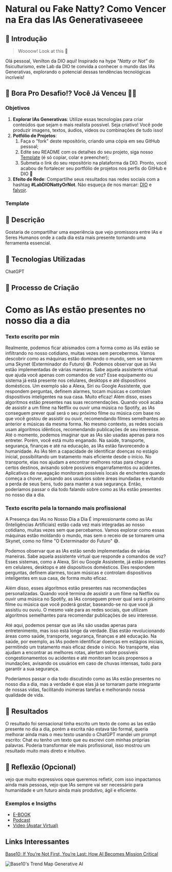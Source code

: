 # Natural ou Fake Natty? Como Vencer na Era das IAs Generativaseeee

## 🚀 Introdução

> Woooow! Look at this 👀

Olá pessoal, Venilton da DIO aqui! Inspirado na hype _"Natty or Not"_ do fisiculturismo, este Lab da DIO te convida a conhecer o mundo das IAs Generativas, explorando o potencial dessas tendências tecnológicas incríveis!

## 🎯 Bora Pro Desafio!? Você Já Venceu 💪🤓

### Objetivos

1. **Explorar IAs Generativas**: Utilize essas tecnologias para criar conteúdos que sejam o mais realista possível. Seja criativo! Você pode produzir imagens, textos, áudios, vídeos ou combinações de tudo isso!
1. **Potfólio de Projetos**:
    1. Faça o "fork" deste repositório, criando uma cópia em seu GitHub pessoal;
    2. Edite seu README com os detalhes do seu projeto, siga nosso [Template](#template) (é só copiar, colar e preencher);
    3. Submeta o link do seu repositório na plataforma da DIO. Pronto, você acabou de fortalecer seu portfólio de projetos nos perfis do GitHub e DIO 🚀
1. **Efeito de Rede**: Compartilhe seus resultados nas redes sociais com a hashtag **#LabDIONattyOrNot**. Não esqueça de nos marcar: [DIO](https://www.linkedin.com/school/dio-makethechange) e [falvojr](https://www.linkedin.com/in/falvojr).

### Template


## 📒 Descrição
Gostaria de compartilhar uma experiência que vejo promissora entre IAs e Seres Humanos onde a cada dia esta mais presente tornando uma ferramenta essencial.

## 🤖 Tecnologias Utilizadas
ChatGPT 

## 🧐 Processo de Criação
# Como as IAs estão presentes no nosso dia a dia
### Texto escrito por min 
Realmente, podemos ficar abismados com a forma como as IAs estão se infiltrando no nosso cotidiano, muitas vezes sem percebermos. Vamos descobrir como as máquinas estão dominando o mundo, sem se tornarem uma Skynet (Exterminador do Futuro) 😅.
Podemos observar que as IAs estão implementadas de várias maneiras. Sabe aquela assistente virtual que ajuda você apenas com comandos de voz? Esse equipamento ou sistema já está presente nos celulares, desktops e até dispositivos domésticos. Um exemplo são a Alexa, Siri ou Google Assistente, que respondem perguntas, definem alarmes, tocam músicas e controlam dispositivos inteligentes na sua casa. Muito eficaz! Além disso, esses algoritmos estão presentes nas suas recomendações. Quando você acaba de assistir a um filme na Netflix ou ouvir uma música no Spotify, as IAs conseguem prever qual será o seu próximo filme ou música com base no que você gostou de assistir ou ouvir, recomendando filmes semelhantes ao anterior e músicas da mesma forma. No mesmo contexto, as redes sociais usam algoritmos idênticos, recomendando publicações de seu interesse.
Até o momento, podemos imaginar que as IAs são usadas apenas para nos entreter. Porém, você está muito enganado. Na saúde, transporte, segurança, finanças e até na educação, as IAs estão favorecendo a humanidade. As IAs têm a capacidade de identificar doenças no estágio inicial, possibilitando um tratamento mais eficiente desde o início. No transporte, elas nos ajudam a encontrar melhores rotas para chegar a certos destinos, avisando sobre possíveis engarrafamentos ou acidentes. Aplicativos de navegação monitoram possíveis locais de enchentes quando começa a chover, avisando aos usuários sobre áreas inundadas e evitando a perda de seus bens, tudo para manter a sua segurança.
Então, poderíamos passar o dia todo falando sobre como as IAs estão presentes no nosso dia a dia.

### Texto escrito pela Ia tornando mais profissional

A Presença das IAs no Nosso Dia a Dia
É impressionante como as IAs (Inteligências Artificiais) estão cada vez mais integradas ao nosso cotidiano, muitas vezes sem que percebamos. Vamos explorar como essas máquinas estão moldando o mundo, mas sem o receio de se tornarem uma Skynet, como no filme "O Exterminador do Futuro" 😅.

Podemos observar que as IAs estão sendo implementadas de várias maneiras. Sabe aquela assistente virtual que responde a comandos de voz? Esses sistemas, como a Alexa, Siri ou Google Assistente, já estão presentes em celulares, desktops e até dispositivos domésticos. Eles respondem perguntas, definem alarmes, tocam músicas e controlam dispositivos inteligentes em sua casa, de forma muito eficaz.

Além disso, esses algoritmos estão presentes nas recomendações personalizadas. Quando você termina de assistir a um filme na Netflix ou ouvir uma música no Spotify, as IAs conseguem prever qual será o próximo filme ou música que você poderá gostar, baseando-se no que você já assistiu ou ouviu. O mesmo vale para as redes sociais, que utilizam algoritmos semelhantes para recomendar publicações de seu interesse.

Até aqui, podemos pensar que as IAs são usadas apenas para entretenimento, mas isso está longe da verdade. Elas estão revolucionando áreas como saúde, transporte, segurança, finanças e até educação. Na saúde, por exemplo, as IAs podem identificar doenças em estágios iniciais, permitindo um tratamento mais eficaz desde o início. No transporte, elas ajudam a encontrar as melhores rotas, alertam sobre possíveis congestionamentos ou acidentes e até monitoram locais propensos a inundações, avisando os usuários em caso de chuvas intensas, tudo para garantir a sua segurança.

Poderíamos passar o dia todo discutindo como as IAs estão presentes no nosso dia a dia, mas a verdade é que elas já se tornaram parte integrante de nossas vidas, facilitando inúmeras tarefas e melhorando nossa qualidade de vida.


## 🚀 Resultados
O resultado foi sensacional tinha escrito um texto de como as Ias estão presente no dia a dia, porém a escrita não estava tão formal, queria melhorar ainda mais o meu texto usando o ChatGPT mandei um prompt escrito: Chat eu tenho um texto que eu escrevi com minhas próprias palavras. Poderia transformar ele mais profissional, isso mostrou um resultado muito mais direto e intuitivo.

## 💭 Reflexão (Opcional)
vejo que muito expressivos oque queremos refletir, com isso impactamos ainda mais pessoas, vejo que IAs sempre vai ser necessário para humanidade e um futuro ainda mais produtivo, ágil e eficiente.

### Exemplos e Insigths

- [E-BOOK](/exemplos/E-BOOK.md)
- [Podcast](/exemplos/PODCAST.md)
- [Vídeo (Avatar Virtual)](/exemplos/VIDEO.md)

## Links Interessantes

[Base10: If You’re Not First, You’re Last: How AI Becomes Mission Critical](https://base10.vc/post/generative-ai-mission-critical/)

![Base10's Trend Map Generative AI](https://github.com/digitalinnovationone/lab-natty-or-not/assets/730492/f4df26e8-f8f7-4419-8252-c69d73ea930c)
